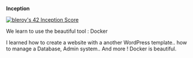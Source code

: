 **Inception** 

[![bleroy's 42 Inception Score](https://badge42.vercel.app/api/v2/cl20ljboz005009l98d0knx65/project/2854661)](https://github.com/JaeSeoKim/badge42)

We learn to use the beautiful tool : Docker

I learned how to create a website with a another WordPress template.. how to manage a Database, Admin system.. And more ! Docker is beautiful.
